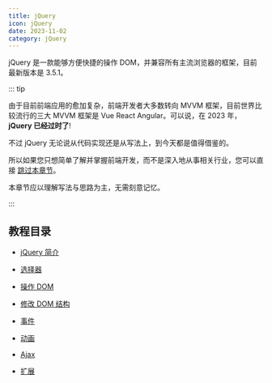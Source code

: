 ```yaml
---
title: jQuery
icon: jQuery
date: 2023-11-02
category: jQuery
---
```


jQuery 是一款能够方便快捷的操作 DOM，并兼容所有主流浏览器的框架，目前最新版本是 3.5.1。

::: tip

由于目前前端应用的愈加复杂，前端开发者大多数转向 MVVM 框架，目前世界比较流行的三大 MVVM 框架是 Vue React Angular。可以说，在 2023 年，**jQuery 已经过时了**!

不过 jQuery 无论说从代码实现还是从写法上，到今天都是值得借鉴的。

所以如果您只想简单了解并掌握前端开发，而不是深入地从事相关行业，您可以直接 [跳过本章节](../../vue/README.md)。

本章节应以理解写法与思路为主，无需刻意记忆。

:::

<!-- more -->

## 教程目录

- [jQuery 简介](intro.md)

- [选择器](selector.md)

- [操作 DOM](operate-dom.md)

- [修改 DOM 结构](modify-dom.md)

- [事件](event.md)

- [动画](animation.md)

- [Ajax](ajax.md)

- [扩展](extend.md)
